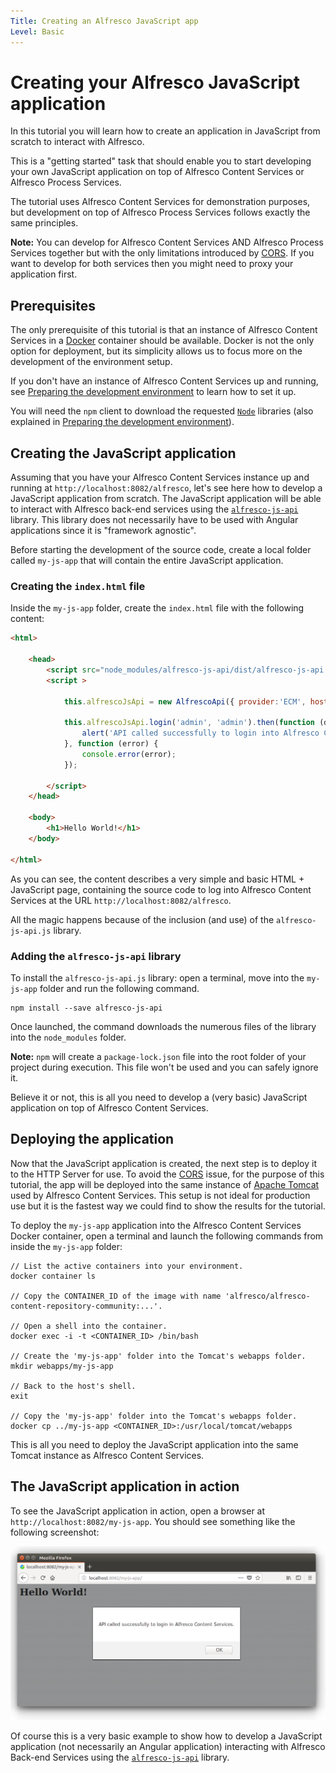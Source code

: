 ```yaml
---
Title: Creating an Alfresco JavaScript app
Level: Basic
---
```


# Creating your Alfresco JavaScript application

In this tutorial you will learn how to create an application in JavaScript from scratch to interact with Alfresco.

This is a "getting started" task that should enable you to start developing your own JavaScript application on top of Alfresco Content Services or Alfresco Process Services.

The tutorial uses Alfresco Content Services for demonstration purposes, but development on
top of Alfresco Process Services follows exactly the same principles.

**Note:** You can develop for Alfresco Content Services AND Alfresco Process Services together but
with the only limitations introduced by
[CORS](https://en.wikipedia.org/wiki/Cross-origin_resource_sharing). If you want to develop for both
services then you might need to proxy your application first.

## Prerequisites

The only prerequisite of this tutorial is that an instance of Alfresco Content Services in a [Docker](https://www.docker.com/) container should be available. Docker is not the only option for deployment,
but its simplicity allows us to focus more on the development of the environment setup.

If you don't have an instance of Alfresco Content Services up and running, see
[Preparing the development environment](./preparing-environment.md)
to learn how to set it up.

You will need the `npm` client to download the requested [`Node`](https://github.com/Alfresco/alfresco-js-api/blob/develop/src/api/content-rest-api/docs/Node.md) libraries (also explained in
[Preparing the development environment](./preparing-environment.md)).

## Creating the JavaScript application

Assuming that you have your Alfresco Content Services instance up and running at `http://localhost:8082/alfresco`, let's see here how to develop a JavaScript application from scratch.
The JavaScript application will be able to interact with Alfresco back-end services using the
[`alfresco-js-api`](https://github.com/Alfresco/alfresco-js-api) library. This library does not
necessarily have to be used with Angular applications since it is "framework agnostic".

Before starting the development of the source code, create a local folder called `my-js-app`
that will contain the entire JavaScript application.

### Creating the `index.html` file

Inside the `my-js-app` folder, create the `index.html` file with the following content:

```html
<html>

    <head>
        <script src="node_modules/alfresco-js-api/dist/alfresco-js-api.js"></script>
        <script >

            this.alfrescoJsApi = new AlfrescoApi({ provider:'ECM', hostEcm: 'http://localhost:8082/' });

            this.alfrescoJsApi.login('admin', 'admin').then(function (data) {
                alert('API called successfully to login into Alfresco Content Services.');
            }, function (error) {
                console.error(error);
            });

        </script>
    </head>

    <body>
        <h1>Hello World!</h1>
    </body>

</html>
```

As you can see, the content describes a very simple and basic HTML + JavaScript page, containing the source code to log into Alfresco Content Services at the URL `http://localhost:8082/alfresco`.

All the magic happens because of the inclusion (and use) of the `alfresco-js-api.js` library.

### Adding the `alfresco-js-api` library

To install the `alfresco-js-api.js` library: open a terminal, move into the `my-js-app` folder and run the following command.

    npm install --save alfresco-js-api

Once launched, the command downloads the numerous files of the library into the `node_modules` folder.

**Note:** `npm` will create a `package-lock.json` file into the root folder of your project during
execution. This file won't be used and you can safely ignore it.

Believe it or not, this is all you need to develop a (very basic) JavaScript application on top of Alfresco Content Services.

## Deploying the application

Now that the JavaScript application is created, the next step is to deploy it to the HTTP Server for
use. To avoid the [CORS](https://en.wikipedia.org/wiki/Cross-origin_resource_sharing) issue, for the purpose of this tutorial, the app will be deployed into the same instance of
[Apache Tomcat](http://tomcat.apache.org/) used by Alfresco Content Services. This setup is not ideal
for production use but it is the fastest way we could find to show the results for the tutorial.

To deploy the  `my-js-app` application into the Alfresco Content Services Docker container, open a terminal and launch the following commands from inside the `my-js-app` folder:

    // List the active containers into your environment.
    docker container ls

    // Copy the CONTAINER_ID of the image with name 'alfresco/alfresco-content-repository-community:...'.

    // Open a shell into the container.
    docker exec -i -t <CONTAINER_ID> /bin/bash

    // Create the 'my-js-app' folder into the Tomcat's webapps folder.
    mkdir webapps/my-js-app

    // Back to the host's shell.
    exit

    // Copy the 'my-js-app' folder into the Tomcat's webapps folder.
    docker cp ../my-js-app <CONTAINER_ID>:/usr/local/tomcat/webapps

This is all you need to deploy the JavaScript application into the same Tomcat instance as
Alfresco Content Services.

## The JavaScript application in action

To see the JavaScript application in action, open a browser at `http://localhost:8082/my-js-app`.
You should see something like the following screenshot:

![javascript_app_launch](../docassets/images/javascript_app_launch.png)

Of course this is a very basic example to show how to develop a JavaScript application
(not necessarily an Angular application) interacting with Alfresco Back-end Services using
the [`alfresco-js-api`](https://github.com/Alfresco/alfresco-js-api) library.

